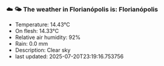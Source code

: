 ### ☁️ 🌤️  The weather in Florianópolis is: Florianópolis

- Temperature: 14.43°C
- On flesh: 14.33°C
- Relative air humidity: 92%
- Rain: 0.0 mm
- Description: Clear sky
- last updated: 2025-07-20T23:19:16.753756

